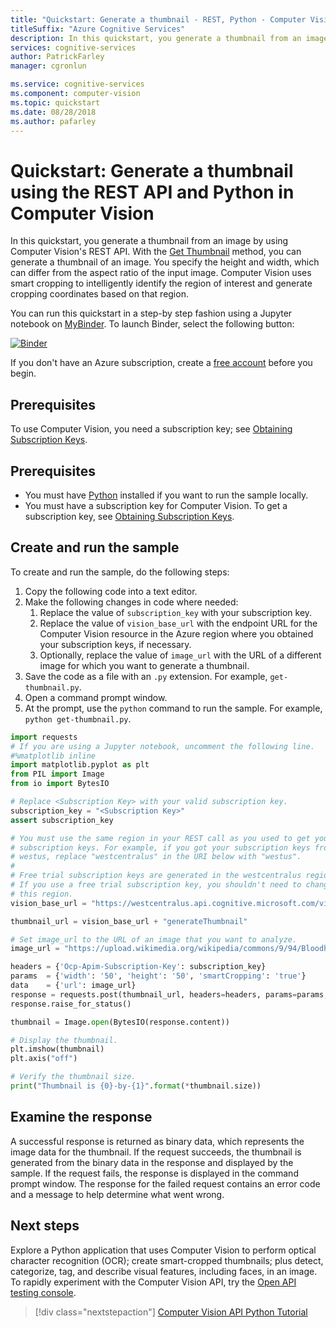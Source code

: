 ```yaml
---
title: "Quickstart: Generate a thumbnail - REST, Python - Computer Vision"
titleSuffix: "Azure Cognitive Services"
description: In this quickstart, you generate a thumbnail from an image using the Computer Vision API with Python.
services: cognitive-services
author: PatrickFarley
manager: cgronlun

ms.service: cognitive-services
ms.component: computer-vision
ms.topic: quickstart
ms.date: 08/28/2018
ms.author: pafarley
---
```

# Quickstart: Generate a thumbnail using the REST API and Python in Computer Vision

In this quickstart, you generate a thumbnail from an image by using Computer Vision's REST API. With the [Get Thumbnail](https://westcentralus.dev.cognitive.microsoft.com/docs/services/5adf991815e1060e6355ad44/operations/56f91f2e778daf14a499e1fb) method, you can generate a thumbnail of an image. You specify the height and width, which can differ from the aspect ratio of the input image. Computer Vision uses smart cropping to intelligently identify the region of interest and generate cropping coordinates based on that region.

You can run this quickstart in a step-by step fashion using a Jupyter notebook on [MyBinder](https://mybinder.org). To launch Binder, select the following button:

[![Binder](https://mybinder.org/badge.svg)](https://mybinder.org/v2/gh/Microsoft/cognitive-services-notebooks/master?filepath=VisionAPI.ipynb)

If you don't have an Azure subscription, create a [free account](https://azure.microsoft.com/free/ai/?ref=microsoft.com&utm_source=microsoft.com&utm_medium=docs&utm_campaign=cognitive-services) before you begin.

## Prerequisites

To use Computer Vision, you need a subscription key; see [Obtaining Subscription Keys](../Vision-API-How-to-Topics/HowToSubscribe.md).

## Prerequisites

- You must have [Python](https://www.python.org/downloads/) installed if you want to run the sample locally.
- You must have a subscription key for Computer Vision. To get a subscription key, see [Obtaining Subscription Keys](../Vision-API-How-to-Topics/HowToSubscribe.md).

## Create and run the sample

To create and run the sample, do the following steps:

1. Copy the following code into a text editor.
1. Make the following changes in code where needed:
    1. Replace the value of `subscription_key` with your subscription key.
    1. Replace the value of `vision_base_url` with the endpoint URL for the Computer Vision resource in the Azure region where you obtained your subscription keys, if necessary.
    1. Optionally, replace the value of `image_url` with the URL of a different image for which you want to generate a thumbnail.
1. Save the code as a file with an `.py` extension. For example, `get-thumbnail.py`.
1. Open a command prompt window.
1. At the prompt, use the `python` command to run the sample. For example, `python get-thumbnail.py`.

```python
import requests
# If you are using a Jupyter notebook, uncomment the following line.
#%matplotlib inline
import matplotlib.pyplot as plt
from PIL import Image
from io import BytesIO

# Replace <Subscription Key> with your valid subscription key.
subscription_key = "<Subscription Key>"
assert subscription_key

# You must use the same region in your REST call as you used to get your
# subscription keys. For example, if you got your subscription keys from
# westus, replace "westcentralus" in the URI below with "westus".
#
# Free trial subscription keys are generated in the westcentralus region.
# If you use a free trial subscription key, you shouldn't need to change
# this region.
vision_base_url = "https://westcentralus.api.cognitive.microsoft.com/vision/v2.0/"

thumbnail_url = vision_base_url + "generateThumbnail"

# Set image_url to the URL of an image that you want to analyze.
image_url = "https://upload.wikimedia.org/wikipedia/commons/9/94/Bloodhound_Puppy.jpg"

headers = {'Ocp-Apim-Subscription-Key': subscription_key}
params  = {'width': '50', 'height': '50', 'smartCropping': 'true'}
data    = {'url': image_url}
response = requests.post(thumbnail_url, headers=headers, params=params, json=data)
response.raise_for_status()

thumbnail = Image.open(BytesIO(response.content))

# Display the thumbnail.
plt.imshow(thumbnail)
plt.axis("off")

# Verify the thumbnail size.
print("Thumbnail is {0}-by-{1}".format(*thumbnail.size))
```

## Examine the response

A successful response is returned as binary data, which represents the image data for the thumbnail. If the request succeeds, the thumbnail is generated from the binary data in the response and displayed by the sample. If the request fails, the response is displayed in the command prompt window. The response for the failed request contains an error code and a message to help determine what went wrong.

## Next steps

Explore a Python application that uses Computer Vision to perform optical character recognition (OCR); create smart-cropped thumbnails; plus detect, categorize, tag, and describe visual features, including faces, in an image. To rapidly experiment with the Computer Vision API, try the [Open API testing console](https://westcentralus.dev.cognitive.microsoft.com/docs/services/5adf991815e1060e6355ad44/operations/56f91f2e778daf14a499e1fa/console).

> [!div class="nextstepaction"]
> [Computer Vision API Python Tutorial](../Tutorials/PythonTutorial.md)
